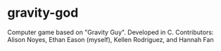 # gravity-god
Computer game based on "Gravity Guy". Developed in C. Contributors: Alison Noyes, Ethan Eason (myself), Kellen Rodriguez, and Hannah Fan
